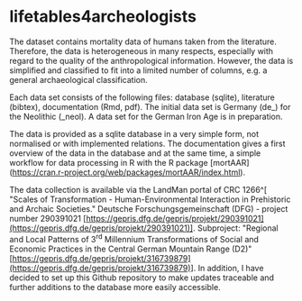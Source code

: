 # lifetables4archeologists

The dataset contains mortality data of humans taken from the literature. Therefore, the data is heterogeneous in many respects, especially with regard to the quality of the anthropological information. However, the data is simplified and classified to fit into a limited number of columns, e.g. a general archaeological classification.

Each data set consists of the following files: database (sqlite), literature (bibtex), documentation (Rmd, pdf). The initial data set is Germany (de_) for the Neolithic (_neol). A data set for the German Iron Age is in preparation. 

The data is provided as a sqlite database in a very simple form, not normalised or with implemented relations. The documentation gives a first overview of the data in the database and at the same time, a simple workflow for data processing in R with the R package [mortAAR] (https://cran.r-project.org/web/packages/mortAAR/index.html).

The data collection is available via the LandMan portal of CRC 1266^[ "Scales of Transformation - Human-Environmental Interaction in Prehistoric and Archaic Societies." Deutsche Forschungsgemeinschaft (DFG) - project number 290391021
[https://gepris.dfg.de/gepris/projekt/290391021](https://gepris.dfg.de/gepris/projekt/290391021)]. Subproject: "Regional and Local Patterns of 3<sup>rd</sup> Millennium Transformations of Social and Economic Practices in the Central German Mountain Range (D2)"  [https://gepris.dfg.de/gepris/projekt/316739879](https://gepris.dfg.de/gepris/projekt/316739879)]. In addition, I have decided to set up this Github repository to make updates traceable and further additions to the database more easily accessible. 
